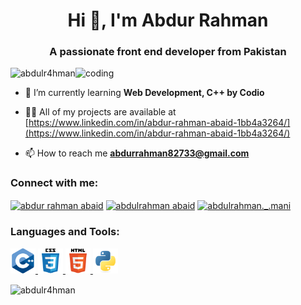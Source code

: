 <h1 align="center">Hi 👋, I'm Abdur Rahman</h1>
<h3 align="center">A passionate front end developer from Pakistan</h3>
<img align="right" alt="coding" width="400" src="https://user-images.githubusercontent.com/55389276/140866485-8fb1c876-9a8f-4d6a-98dc-08c4981eaf70.gif">

<p align="left"> <img src="https://komarev.com/ghpvc/?username=abdulr4hman&label=Profile%20views&color=0e75b6&style=flat" alt="abdulr4hman" /> </p>

- 🌱 I’m currently learning **Web Development, C++ by Codio**

- 👨‍💻 All of my projects are available at [https://www.linkedin.com/in/abdur-rahman-abaid-1bb4a3264/](https://www.linkedin.com/in/abdur-rahman-abaid-1bb4a3264/)

- 📫 How to reach me **abdurrahman82733@gmail.com**

<h3 align="left">Connect with me:</h3>
<p align="left">
<a href="https://linkedin.com/in/abdur rahman abaid" target="blank"><img align="center" src="https://raw.githubusercontent.com/rahuldkjain/github-profile-readme-generator/master/src/images/icons/Social/linked-in-alt.svg" alt="abdur rahman abaid" height="30" width="40" /></a>
<a href="https://fb.com/abdulrahman abaid" target="blank"><img align="center" src="https://raw.githubusercontent.com/rahuldkjain/github-profile-readme-generator/master/src/images/icons/Social/facebook.svg" alt="abdulrahman abaid" height="30" width="40" /></a>
<a href="https://instagram.com/abdulrahman._.mani" target="blank"><img align="center" src="https://raw.githubusercontent.com/rahuldkjain/github-profile-readme-generator/master/src/images/icons/Social/instagram.svg" alt="abdulrahman._.mani" height="30" width="40" /></a>
</p>

<h3 align="left">Languages and Tools:</h3>
<p align="left"> <a href="https://www.w3schools.com/cpp/" target="_blank" rel="noreferrer"> <img src="https://raw.githubusercontent.com/devicons/devicon/master/icons/cplusplus/cplusplus-original.svg" alt="cplusplus" width="40" height="40"/> </a> <a href="https://www.w3schools.com/css/" target="_blank" rel="noreferrer"> <img src="https://raw.githubusercontent.com/devicons/devicon/master/icons/css3/css3-original-wordmark.svg" alt="css3" width="40" height="40"/> </a> <a href="https://www.w3.org/html/" target="_blank" rel="noreferrer"> <img src="https://raw.githubusercontent.com/devicons/devicon/master/icons/html5/html5-original-wordmark.svg" alt="html5" width="40" height="40"/> </a> <a href="https://www.python.org" target="_blank" rel="noreferrer"> <img src="https://raw.githubusercontent.com/devicons/devicon/master/icons/python/python-original.svg" alt="python" width="40" height="40"/> </a> </p>



<p><img align="center" src="https://github-readme-streak-stats.herokuapp.com/?user=abdulr4hman&" alt="abdulr4hman" /></p>
